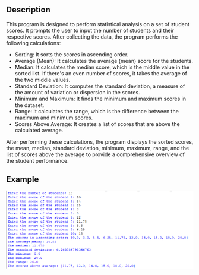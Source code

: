 ## Description
This program is designed to perform statistical analysis on a set of student scores. It prompts the user to input the number of students and their respective scores. After collecting the data, the program performs the following calculations:
- Sorting: It sorts the scores in ascending order.
- Average (Mean): It calculates the average (mean) score for the students.
- Median: It calculates the median score, which is the middle value in the sorted list. If there's an even number of scores, it takes the average of the two middle values.
- Standard Deviation: It computes the standard deviation, a measure of the amount of variation or dispersion in the scores.
- Minimum and Maximum: It finds the minimum and maximum scores in the dataset.
- Range: It calculates the range, which is the difference between the maximum and minimum scores.
- Scores Above Average: It creates a list of scores that are above the calculated average.  

After performing these calculations, the program displays the sorted scores, the mean, median, standard deviation, minimum, maximum, range, and the list of scores above the average to provide a comprehensive overview of the student performance.
## Example
<img src="example.2.png">
